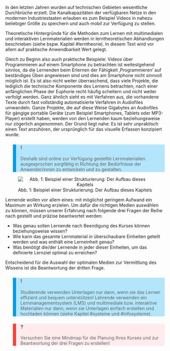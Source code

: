 <!-- filename: 01_Die_Mischung_machts_-_Ueberlegungen_zu_Beginn.md -->
<!-- title: Die Mischung macht’s – Überlegungen zu Beginn -->

In den letzten Jahren wurden auf technischen Gebieten wesentliche Durchbrüche erzielt. Die Kanalkapazitäten der verfügbaren Netze in den modernen Industriestaaten erlauben es zum Beispiel Videos in nahezu beliebiger Größe zu speichern und auch mobil zur Verfügung zu stellen.

Theoretische Hintergründe für die Methoden zum Lernen mit multimedialen und interaktiven Lernmaterialien werden in lerntheoretischen Abhandlungen beschrieben (siehe bspw. Kapitel #lerntheorie). In diesem Text wird vor allem auf praktische Anwendbarkeit Wert gelegt.

Gleich zu Beginn also auch praktische Beispiele: Videos über Programmieren auf einem Smartphone zu betrachten ist weitestgehend sinnlos, da die Lernenden beim Erlernen der Fähigkeit ‚Programmieren’ auf beständiges Üben angewiesen sind und dies am Smartphone nicht sinnvoll möglich ist. Es ist also nicht weiter überraschend, dass viele Projekte, die lediglich die technische Komponente des Lernens betrachten, nach einer anfänglichen Phase der Euphorie recht häufig scheitern und nicht weiter verfolgt werden. Ganz ähnlich sieht es mit Verfahren aus, die vorhandene Texte durch fast vollständig automatisierte Verfahren in Audiofiles umwandeln. Ganze Projekte, die auf diese Weise Gigabytes an Audiofiles für gängige portable Geräte (zum Beispiel Smartphones, Tablets oder MP3-Player) erstellt haben, werden von den Lernenden kaum beziehungsweise nur zögerlich angenommen. Der Grund liegt nahe: Es ist sehr unpraktisch einen Text anzuhören, der ursprünglich für das visuelle Erfassen konzipiert wurde.

<blockquote style="background: #B3E5FC; border-left: 10px solid #039BE5">

### !

Deshalb sind online zur Verfügung gestellte Lernmaterialien ausgesprochen sorgfältig in Richtung der Bedürfnisse der Anwender/innen zu entwickeln und zu gestalten.

</blockquote>

<center><figure>
  <img src="https://raw.githubusercontent.com/ed-tech-at/L3T/refs/heads/main/09_Multimediale_und_interaktive_Materialien/img/01_Beispiel_einer_Strukturierung_Der_Aufbau_dieses_Kapitels.png" alt="Abb. 1: Beispiel einer Strukturierung: Der Aufbau dieses Kapitels">
  <figcaption>Abb. 1: Beispiel einer Strukturierung: Der Aufbau dieses Kapitels</figcaption>
</figure></center>


Lernende wollen vor allem eines: mit möglichst geringem Aufwand ein Maximum an Wirkung erzielen. Um dafür die richtigen Medien auswählen zu können, müssen unserer Erfahrung nach folgende drei Fragen der Reihe nach gestellt und präzise beantwortet werden:

- Was genau sollen Lernende nach Beendigung des Kurses können beziehungsweise wissen?
- Wie kann das gesamte Lernmaterial in überschaubare Einheiten geteilt werden und was enthält eine Lerneinheit genau?
- Was benötigt die/der Lernende in jeder dieser Einheiten, um das definierte Lernziel optimal zu erreichen?

Entscheidend für die Auswahl der optimalen Medien zur Vermittlung des Wissens ist die Beantwortung der dritten Frage.

<blockquote style="background: #B3E5FC; border-left: 10px solid #039BE5">

### !

Studierende verwenden Unterlagen nur dann, wenn sie das Lernen effizient und bequem unterstützen! Lehrende verwenden ein Lernmanagementsystem (LMS) und multimediale bzw. interaktive Materialien nur dann, wenn sie Unterlagen einfach erstellen und hochladen können (siehe Kapitel #systeme und #infosysteme).

</blockquote>

<blockquote style="background: #FFEBEE; border-left: 10px solid #F44336">

### ?

Versuchen Sie eine Mindmap für die Planung Ihres Kurses und zur Beantwortung der drei Fragen zu erstellen!

</blockquote>
